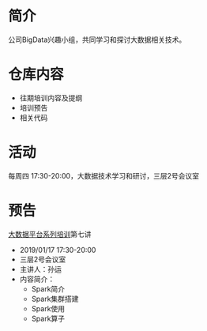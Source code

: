# 简介
公司BigData兴趣小组，共同学习和探讨大数据相关技术。
# 仓库内容
- 往期培训内容及提纲
- 培训预告
- 相关代码
# 活动
每周四 17:30-20:00，大数据技术学习和研讨，三层2号会议室
# 预告
[大数据平台系列培训](https://github.com/guomxin/SIGBigData/blob/master/大数据平台系列培训.md)第七讲 
- 2019/01/17 17:30-20:00
- 三层2号会议室
- 主讲人：孙运
- 内容简介：
  - Spark简介
  - Spark集群搭建
  - Spark使用
  - Spark算子
